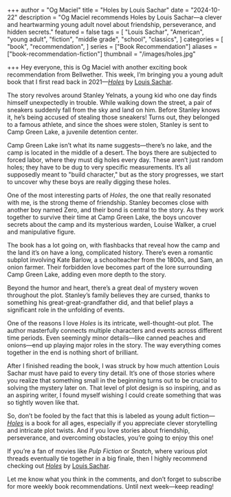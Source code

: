 +++
author = "Og Maciel"
title = "Holes by Louis Sachar"
date = "2024-10-22"
description = "Og Maciel recommends Holes by Louis Sachar—a clever and heartwarming young adult novel about friendship, perseverance, and hidden secrets."
featured = false
tags = [
    "Louis Sachar",
    "American",
    "young adult",
    "fiction",
    "middle grade",
    "school",
    "classics",
]
categories = [
    "book",
    "recommendation",
]
series = ["Book Recommendation"]
aliases = ["book-recommendation-fiction"]
thumbnail = "/images/holes.jpg"

+++
Hey everyone, this is Og Maciel with another exciting book recommendation from Bellwether. This week, I’m bringing you a young adult book that I first read back in 2021—[*Holes*](https://www.goodreads.com/book/show/38709.Holes) by [Louis Sachar](https://www.goodreads.com/author/show/12539.Louis_Sachar).

The story revolves around Stanley Yelnats, a young kid who one day finds himself unexpectedly in trouble. While walking down the street, a pair of sneakers suddenly fall from the sky and land on him. Before Stanley knows it, he’s being accused of stealing those sneakers! Turns out, they belonged to a famous athlete, and since the shoes were stolen, Stanley is sent to Camp Green Lake, a juvenile detention center.

Camp Green Lake isn’t what its name suggests—there’s no lake, and the camp is located in the middle of a desert. The boys there are subjected to forced labor, where they must dig holes every day. These aren’t just random holes; they have to be dug to very specific measurements. It’s all supposedly meant to "build character," but as the story progresses, we start to uncover why these boys are really digging these holes.

One of the most interesting parts of *Holes*, the one that really resonated with me, is the strong theme of friendship. Stanley becomes close with another boy named Zero, and their bond is central to the story. As they work together to survive their time at Camp Green Lake, the boys uncover secrets about the camp and its mysterious warden, Louise Walker, a cruel and manipulative figure.

The book has a lot going on, with flashbacks that reveal how the camp and the land it’s on have a long, complicated history. There’s even a romantic subplot involving Kate Barlow, a schoolteacher from the 1800s, and Sam, an onion farmer. Their forbidden love becomes part of the lore surrounding Camp Green Lake, adding even more depth to the story.

Beyond the humor and heart, there’s a great deal of mystery woven throughout the plot. Stanley’s family believes they are cursed, thanks to something his great-great-grandfather did, and that belief plays a significant role in the unfolding of events.

One of the reasons I love *Holes* is its intricate, well-thought-out plot. The author masterfully connects multiple characters and events across different time periods. Even seemingly minor details—like canned peaches and onions—end up playing major roles in the story. The way everything comes together in the end is nothing short of brilliant.

After I finished reading the book, I was struck by how much attention Louis Sachar must have paid to every tiny detail. It’s one of those stories where you realize that something small in the beginning turns out to be crucial to solving the mystery later on. That level of plot design is so inspiring, and as an aspiring writer, I found myself wishing I could create something that was so tightly woven like that.

So, don’t be fooled by the fact that this is labeled as young adult fiction—[*Holes*](https://www.goodreads.com/book/show/38709.Holes) is a book for all ages, especially if you appreciate clever storytelling and intricate plot twists. And if you love stories about friendship, perseverance, and overcoming obstacles, you’re going to enjoy this one!

If you’re a fan of movies like *Pulp Fiction* or *Snatch*, where various plot threads eventually tie together in a big finale, then I highly recommend checking out [*Holes*](https://www.goodreads.com/book/show/38709.Holes) by [Louis Sachar](https://www.goodreads.com/author/show/12539.Louis_Sachar).

Let me know what you think in the comments, and don’t forget to subscribe for more weekly book recommendations. Until next week—keep reading!
